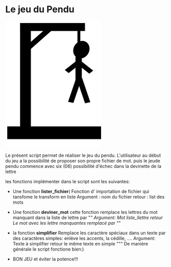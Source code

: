 # Le jeu du Pendu
  ![PENDU](\jeudupendu.jpg "eviter d'etre pendu")

Le présent script permet de réaliser le jeu du pendu.
L'utilisateur au début du jeu a la possibilité de proposer son propre fichier de mot.
puis le jeude pendu commence avec six (06) possibilité d'échec dans la devinette de la lettre

les fonctions implémenter dans le script sont les suivantes:

* Une fonction **lister_fichier**(
    Fonction d' importation de fichier qui tansfome le transform en liste
    Argument : nom du fichier
    retour   : list des mots

* Une fonction **deviner_mot**
    cette fonction remplace les lettres du mot manquant dans la liste de lettre par "_"
    Argument:
            Mot 
            liste_llettre
    retour Le mot avec les lettre manquantes remplacé par "_"

* la fonction **simplifier** Remplace les caractère spéciaux dans un texte par des caractères simples:
  enlève les accents, la cédille, ....
  Argument: Texte à simplifier
  retour le même texte en simple
  """
De manière générale le script fonctione bien:)
* BON JEU et éviter la potence!!!

